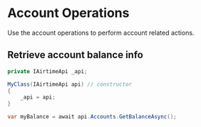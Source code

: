 # Account Operations

Use the account operations to perform account related actions.

## Retrieve account balance info

```csharp
private IAirtimeApi _api;

MyClass(IAirtimeApi api) // constructor
{
    _api = api;
}

var myBalance = await api.Accounts.GetBalanceAsync();
```
